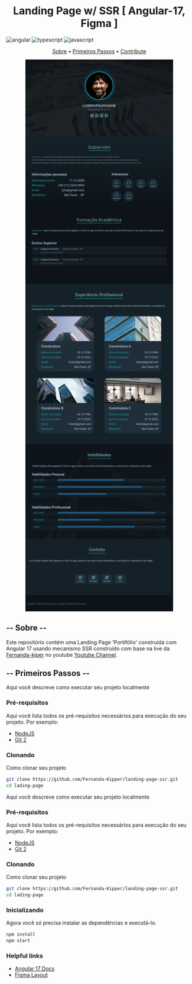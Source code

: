 [JAVASCRIPT__BADGE]: https://img.shields.io/badge/Javascript-000?style=for-the-badge&logo=javascript
[TYPESCRIPT__BADGE]: https://img.shields.io/badge/typescript-D4FAFF?style=for-the-badge&logo=typescript
[ANGULAR__BADGE]: https://img.shields.io/badge/Angular-red?style=for-the-badge&logo=angular

<h1 align="center" style="font-weight: bold;">Landing Page w/ SSR [ Angular-17, Figma ]</h1>

![angular][ANGULAR__BADGE]
![typescript][TYPESCRIPT__BADGE]
![javascript][JAVASCRIPT__BADGE]

<p align="center">
 <a href="#about">Sobre</a> • 
 <a href="#started">Primeiros Passos</a> • 
 <a href="#contribute">Contribute</a>
</p>

<p align="center">
    <img src="./.github/landing-page.png" alt="Page Layout" width="400px">
</p>

<h2 id="started"> -- Sobre -- </h2>

Este repositório contém uma Landing Page 'Portifólio' construída com Angular 17 usando mecanismo SSR construído com base na live da <a href="https://github.com/Fernanda-Kipper">Fernanda-kiper</a> no youtube [Youtube Channel](https://www.youtube.com/live/O26fDEnAukY?si=8OjYdSyhlAuNUSa_).


<h2 id="started"> -- Primeiros Passos -- </h2>

Aqui você descreve como executar seu projeto localmente

<h3>Pré-requisitos</h3>

Aqui você lista todos os pré-requisitos necessários para execução do seu projeto. Por exemplo:

- [NodeJS](https://github.com/)
- [Git 2](https://github.com)

<h3>Clonando</h3>

Como clonar seu projeto

```bash
git clone https://github.com/Fernanda-Kipper/landing-page-ssr.git
cd lading-page
``` 

Aqui você descreve como executar seu projeto localmente

<h3>Pré-requisitos</h3>

Aqui você lista todos os pré-requisitos necessários para execução do seu projeto. Por exemplo:

- [NodeJS](https://github.com/)
- [Git 2](https://github.com)

<h3>Clonando</h3>

Como clonar seu projeto

```bash
git clone https://github.com/Fernanda-Kipper/landing-page-ssr.git
cd lading-page
```

<h3>Inicializando</h3>

Agora você só precisa instalar as dependências e executá-lo.

```bash
npm install
npm start
```

<h3>Helpful links</h3>

- [Angular 17 Docs](https://angular.dev/)
- [Figma Layout](https://www.figma.com/design/WmBl93CrSqL0GYZQq68dv2/loading-page?node-id=0-1&t=MYfK0Q1H6AyPdEeN-1)


